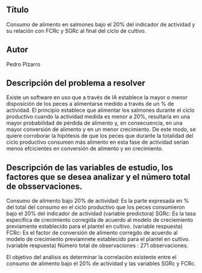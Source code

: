 ## Título
Consumo de alimento en salmones bajo el 20% del indicador de actividad y su relación con FCRc y SGRc al final del ciclo de cultivo.

## Autor
Pedro PIzarro

## Descripción del problema a resolver
  Existe un software en uso que a través de IA establece la mayor o menor disposición de los peces a alimentarse medido a través de un % de actividad. El principio establece que alimentar los salmones durante el ciclo productivo cuando la actividad medida es menor a 20%, resultaría en una mayor probabilidad de pérdida de alimento y, en consecuencia, en una mayor conversión de alimento y en un menor crecimiento. De este modo, se quiere corroborar la hipótesis de que los peces que durante la totalidad del ciclo productivo consumen más alimento en esta fase de actividad serían menos efcicientes en conversión de alimento y en crecimiento.

## Descripción de las variables de estudio, los factores que se desea analizar y el número total de obsservaciones.
Consumo de alimento bajo 20% de actividad: Es la parte expresada en % del total del consumo en el ciclo productivo que los peces consumieron bajo el 20% del indicador de actividad (variable predictora)
SGRc: Es la tasa específica de crecimiento corregida de acuerdo al modelo de creciemiento previamente establecido para el plantel en cultivo. (variable respuesta)
FCRc: Es el factor de conversión de alimento corregdo de acuerdo al modelo de crecimiento previamnete establecido para el plantel en cultivo. (variable respuesta)
Número total de observaciones : 271 observaciones.

El objetivo del análisis es determinar la correlación existente entre el consumo  de alimento bajo el 20% de actividad y las variables SGRc y FCRc.
  
